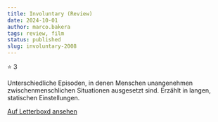```yaml
---
title: Involuntary (Review)
date: 2024-10-01
author: marco.bakera
tags: review, film
status: published
slug: involuntary-2008
---
```


⭐ 3

Unterschiedliche Episoden, in denen Menschen unangenehmen zwischenmenschlichen Situationen ausgesetzt sind. Erzählt in langen, statischen Einstellungen.

[Auf Letterboxd ansehen](https://boxd.it/7rwzqL)


